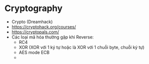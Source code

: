 # Cryptography

- Crypto (Dreamhack)
- https://cryptohack.org/courses/
- https://cryptopals.com/
- Các loại mã hóa thường gặp khi Reverse:
  - RC4
  - XOR (XOR với 1 ký tự hoặc là XOR với 1 chuỗi byte, chuỗi ký tự)
  - AES mode ECB
  - 
